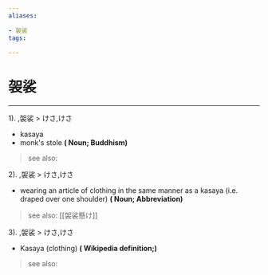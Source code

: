 ```yaml
---
aliases:
    
- 袈裟
tags:
    
---
```


# 袈裟
---
1).
,袈裟 > けさ,けさ

- kasaya
- monk's stole
**( Noun; Buddhism)**
> see also: 
            
2).
,袈裟 > けさ,けさ

- wearing an article of clothing in the same manner as a kasaya (i.e. draped over one shoulder)
**( Noun; Abbreviation)**
> see also:  [[袈裟懸け]]
            
3).
,袈裟 > けさ,けさ

- Kasaya (clothing)
**( Wikipedia definition;)**
> see also: 
            